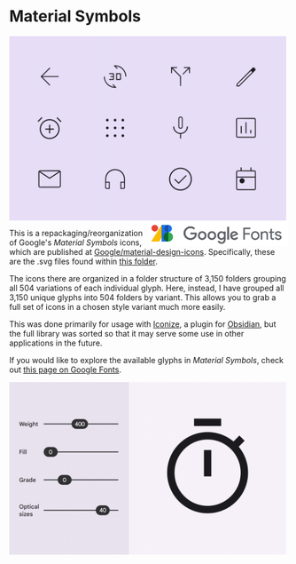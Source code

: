 # Material Symbols


<img src="/img/weights.gif" alt="An animation showing the available variations of Material Symbols." title="Material Symbols" width="500px" align="center">


<img src="/img/Google-Fonts.svg" alt="The brand logo for Google Fonts." title="Google Fonts" width="250px" align="right">


This is a repackaging/reorganization of Google's *Material Symbols* icons, which are published at [Google/material-design-icons](https://github.com/google/material-design-icons). Specifically, these are the .svg files found within [this folder](https://github.com/google/material-design-icons/tree/master/symbols/web).

The icons there are organized in a folder structure of 3,150 folders grouping all 504 variations of each individual glyph. Here, instead, I have grouped all 3,150 unique glyphs into 504 folders by variant. This allows you to grab a full set of icons in a chosen style variant much more easily.

This was done primarily for usage with [Iconize](https://github.com/FlorianWoelki/obsidian-iconize), a plugin for [Obsidian](https://github.com/obsidianmd/obsidian-releases), but the full library was sorted so that it may serve some use in other applications in the future.

If you would like to explore the available glyphs in *Material Symbols*, check out [this page on Google Fonts](https://fonts.google.com/icons).


<img src="/img/attributes.gif" alt="An animation showing more variations of Material Symbols." title="Attributes" width="500px" align="center">



